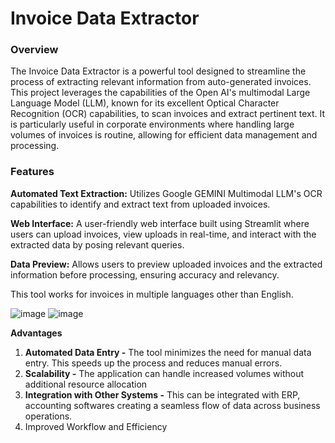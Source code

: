 # Invoice Data Extractor

### Overview
The Invoice Data Extractor is a powerful tool designed to streamline the process of extracting relevant information from auto-generated invoices. This project leverages the capabilities of the Open AI's multimodal Large Language Model (LLM), known for its excellent Optical Character Recognition (OCR) capabilities, to scan invoices and extract pertinent text. It is particularly useful in corporate environments where handling large volumes of invoices is routine, allowing for efficient data management and processing.

### Features
**Automated Text Extraction:** Utilizes Google GEMINI Multimodal LLM's OCR capabilities to identify and extract text from uploaded invoices.

**Web Interface:** A user-friendly web interface built using Streamlit where users can upload invoices, view uploads in real-time, and interact with the extracted data by posing relevant queries.

**Data Preview:** Allows users to preview uploaded invoices and the extracted information before processing, ensuring accuracy and relevancy.

This tool works for invoices in multiple languages other than English. 

![image](https://github.com/user-attachments/assets/c3836c4b-2b0d-465b-b949-d71759ed4491) ![image](https://github.com/user-attachments/assets/72c9c843-9f3d-4110-b001-360257619a82)


**Advantages**

1. **Automated Data Entry -**  The tool minimizes the need for manual data entry. This speeds up the process and reduces manual errors.
2. **Scalability -**  The application can handle increased volumes without additional resource allocation
3. **Integration with Other Systems -** This can be integrated with ERP, accounting softwares creating a seamless flow of data across business operations.
4. Improved Workflow and Efficiency 




